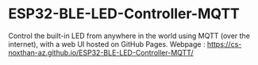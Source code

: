 # ESP32-BLE-LED-Controller-MQTT
Control the built-in LED from anywhere in the world using MQTT (over the internet), with a web UI hosted on GitHub Pages.
Webpage : https://cs-noxthan-az.github.io/ESP32-BLE-LED-Controller-MQTT/
